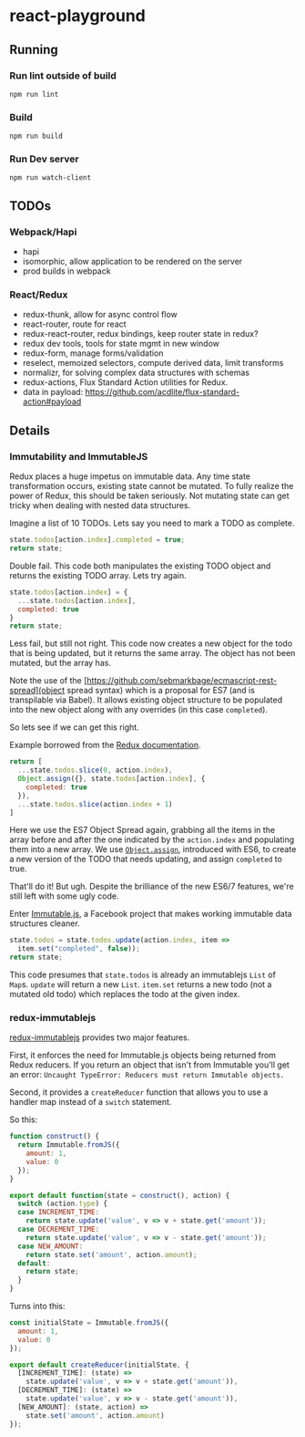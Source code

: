 # react-playground

## Running

### Run lint outside of build
`npm run lint`

### Build
`npm run build`

### Run Dev server
`npm run watch-client`

## TODOs

### Webpack/Hapi
- hapi
- isomorphic, allow application to be rendered on the server
- prod builds in webpack

### React/Redux
- redux-thunk, allow for async control flow
- react-router, route for react
- redux-react-router, redux bindings, keep router state in redux?
- redux dev tools, tools for state mgmt in new window
- redux-form, manage forms/validation
- reselect, memoized selectors, compute derived data, limit transforms
- normalizr, for solving complex data structures with schemas
- redux-actions, Flux Standard Action utilities for Redux.
- data in payload: https://github.com/acdlite/flux-standard-action#payload

## Details

### Immutability and ImmutableJS
Redux places a huge impetus on immutable data. Any time state transformation occurs, existing state cannot be mutated. To fully realize the power of Redux, this should be taken seriously. Not mutating state can get tricky when dealing with nested data structures.

Imagine a list of 10 TODOs. Lets say you need to mark a TODO as complete.

```javascript
state.todos[action.index].completed = true;
return state;
```

Double fail. This code both manipulates the existing TODO object and returns the existing TODO array.  Lets try again.

```javascript
state.todos[action.index] = {
  ...state.todos[action.index],
  completed: true
}
return state;
```

Less fail, but still not right. This code now creates a new object for the todo that is being updated, but it returns the same array. The object has not been mutated, but the array has.

Note the use of the [https://github.com/sebmarkbage/ecmascript-rest-spread](object spread syntax) which is a proposal for ES7 (and is transpilable via Babel). It allows existing object structure to be populated into the new object along with any overrides (in this case `completed`).

So lets see if we can get this right.

Example borrowed from the [Redux documentation](http://rackt.github.io/redux/docs/basics/Reducers.html).
```javascript
return [
  ...state.todos.slice(0, action.index),
  Object.assign({}, state.todos[action.index], {
    completed: true
  }),
  ...state.todos.slice(action.index + 1)
]
```

Here we use the ES7 Object Spread again, grabbing all the items in the array before and after the one indicated by the `action.index` and populating them into a new array.  We use [`Object.assign`](https://developer.mozilla.org/en-US/docs/Web/JavaScript/Reference/Global_Objects/Object/assign), introduced with ES6, to create a new version of the TODO that needs updating, and assign `completed` to true.

That'll do it! But ugh. Despite the brilliance of the new ES6/7 features, we're still left with some ugly code.

Enter [Immutable.js](https://github.com/facebook/immutable-js/), a Facebook project that makes working immutable data structures cleaner.

```javascript
state.todos = state.todos.update(action.index, item =>
  item.set("completed", false));
return state;
```

This code presumes that `state.todos` is already an immutablejs `List` of `Map`s. `update` will return a new `List`. `item.set` returns a new todo (not a mutated old todo) which replaces the todo at the given index.

### redux-immutablejs

[redux-immutablejs](https://github.com/indexiatech/redux-immutablejs) provides two major features.

First, it enforces the need for Immutable.js objects being returned from Redux reducers.  If you return an object that isn't from Immutable you'll get an error: `Uncaught TypeError: Reducers must return Immutable objects.`

Second, it provides a `createReducer` function that allows you to use a handler map instead of a `switch` statement.

So this:

```javascript
function construct() {
  return Immutable.fromJS({
    amount: 1,
    value: 0
  });
}

export default function(state = construct(), action) {
  switch (action.type) {
  case INCREMENT_TIME:
    return state.update('value', v => v + state.get('amount'));
  case DECREMENT_TIME:
    return state.update('value', v => v - state.get('amount'));
  case NEW_AMOUNT:
    return state.set('amount', action.amount);
  default:
    return state;
  }
}
```

Turns into this:
```javascript
const initialState = Immutable.fromJS({
  amount: 1,
  value: 0
});

export default createReducer(initialState, {
  [INCREMENT_TIME]: (state) =>
    state.update('value', v => v + state.get('amount')),
  [DECREMENT_TIME]: (state) =>
    state.update('value', v => v - state.get('amount')),
  [NEW_AMOUNT]: (state, action) =>
    state.set('amount', action.amount)
});
```




